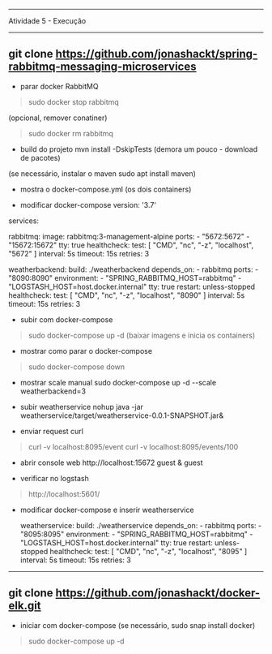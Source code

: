 ----------------------------------------------------------
Atividade 5 - Execução

----------------------------------------------------------
git clone https://github.com/jonashackt/spring-rabbitmq-messaging-microservices
----------------------------------------------------------

- parar docker RabbitMQ
> sudo docker stop rabbitmq

(opcional, remover conatiner)
> sudo docker rm rabbitmq

- build do projeto
mvn install -DskipTests (demora um pouco - download de pacotes)

(se necessário, instalar o maven sudo apt install maven)

- mostra o docker-compose.yml (os dois containers)

- modificar docker-compose
version: '3.7'

services:

  rabbitmq:
    image: rabbitmq:3-management-alpine
    ports:
      - "5672:5672"
      - "15672:15672"
    tty:
      true
    healthcheck:
      test: [ "CMD", "nc", "-z", "localhost", "5672" ]
      interval: 5s
      timeout: 15s
      retries: 3

  weatherbackend:
    build: ./weatherbackend
    depends_on:
      - rabbitmq
    ports:
      - "8090:8090"
    environment:
      - "SPRING_RABBITMQ_HOST=rabbitmq"
      - "LOGSTASH_HOST=host.docker.internal"
    tty:
      true
    restart:
      unless-stopped
    healthcheck:
      test: [ "CMD", "nc", "-z", "localhost", "8090" ]
      interval: 5s
      timeout: 15s
      retries: 3


- subir com docker-compose
> sudo docker-compose up -d (baixar imagens e inicia os containers)

- mostrar como parar o docker-compose 
> sudo docker-compose down

- mostrar scale manual
sudo docker-compose up -d --scale weatherbackend=3

- subir weatherservice
nohup java -jar weatherservice/target/weatherservice-0.0.1-SNAPSHOT.jar&

- enviar request curl
> curl -v localhost:8095/event
> curl -v localhost:8095/events/100

- abrir console web
http://localhost:15672
guest & guest

- verificar no logstash
> http://localhost:5601/

- modificar docker-compose e inserir weatherservice

  weatherservice:
    build: ./weatherservice
    depends_on:
      - rabbitmq
    ports:
      - "8095:8095"
    environment:
      - "SPRING_RABBITMQ_HOST=rabbitmq"
      - "LOGSTASH_HOST=host.docker.internal"
    tty:
      true
    restart:
      unless-stopped
    healthcheck:
      test: [ "CMD", "nc", "-z", "localhost", "8095" ]
      interval: 5s
      timeout: 15s
      retries: 3


----------------------------------------------------------
git clone https://github.com/jonashackt/docker-elk.git
----------------------------------------------------------

- iniciar com docker-compose
(se necessário, sudo snap install docker)
> sudo docker-compose up -d